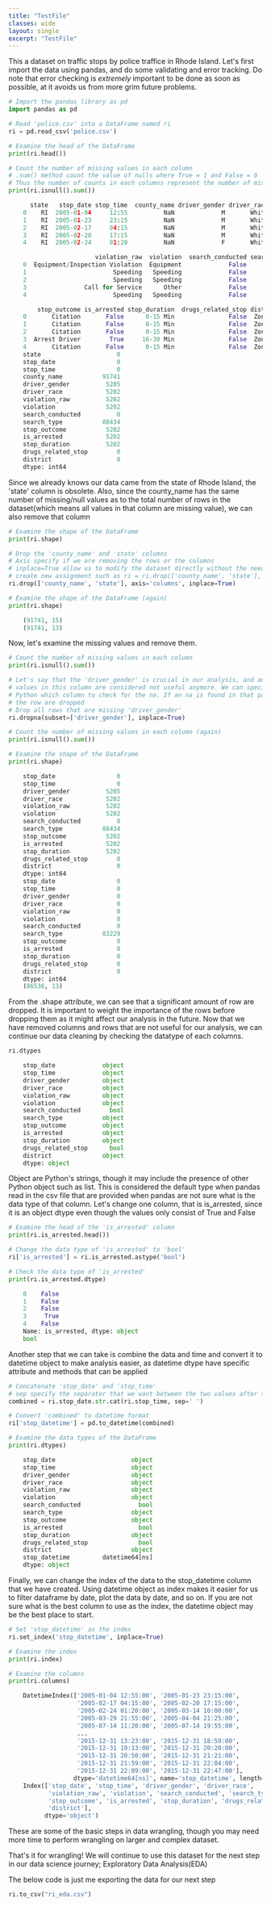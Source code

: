 ```yaml
---
title: "TestFile"
classes: wide
layout: single
excerpt: "TestFile"
---
```




This a dataset on traffic stops by police traffice in Rhode Island. Let's first import the data using pandas, and do some validating and error tracking. Do note that error checking is _extremely_ important to be done as soon as possible, at it avoids us from more grim future problems.


```python
# Import the pandas library as pd
import pandas as pd

# Read 'police.csv' into a DataFrame named ri
ri = pd.read_csv('police.csv')

# Examine the head of the DataFrame
print(ri.head())

# Count the number of missing values in each column
# .sum() method count the value of nulls where True = 1 and False = 0
# Thus the number of counts in each columns represent the number of missing values
print(ri.isnull().sum())
```
```python
      state   stop_date stop_time  county_name driver_gender driver_race  \
    0    RI  2005-01-04     12:55          NaN             M       White   
    1    RI  2005-01-23     23:15          NaN             M       White   
    2    RI  2005-02-17     04:15          NaN             M       White   
    3    RI  2005-02-20     17:15          NaN             M       White   
    4    RI  2005-02-24     01:20          NaN             F       White   

                        violation_raw  violation  search_conducted search_type  \
    0  Equipment/Inspection Violation  Equipment             False         NaN   
    1                        Speeding   Speeding             False         NaN   
    2                        Speeding   Speeding             False         NaN   
    3                Call for Service      Other             False         NaN   
    4                        Speeding   Speeding             False         NaN   

        stop_outcome is_arrested stop_duration  drugs_related_stop district  
    0       Citation       False      0-15 Min               False  Zone X4  
    1       Citation       False      0-15 Min               False  Zone K3  
    2       Citation       False      0-15 Min               False  Zone X4  
    3  Arrest Driver        True     16-30 Min               False  Zone X1  
    4       Citation       False      0-15 Min               False  Zone X3  
    state                     0
    stop_date                 0
    stop_time                 0
    county_name           91741
    driver_gender          5205
    driver_race            5202
    violation_raw          5202
    violation              5202
    search_conducted          0
    search_type           88434
    stop_outcome           5202
    is_arrested            5202
    stop_duration          5202
    drugs_related_stop        0
    district                  0
    dtype: int64
```

Since we already knows our data came from the state of Rhode Island, the 'state' column is obsolete. Also, since the county_name has the same number of missing/null values as to the total number of rows in the dataset(which means all values in that column are missing value), we can also remove that column


```python
# Examine the shape of the DataFrame
print(ri.shape)

# Drop the 'county_name' and 'state' columns
# Axis specify if we are removing the rows or the columns
# inplace=True allow us to modify the dataset directly without the need to 
# create new assignment such as ri = ri.drop(['county_name', 'state'], axis='columns')
ri.drop(['county_name', 'state'], axis='columns', inplace=True)

# Examine the shape of the DataFrame (again)
print(ri.shape)
```
```python
    (91741, 15)
    (91741, 13)
```

Now, let's examine the missing values and remove them.


```python
# Count the number of missing values in each column
print(ri.isnull().sum())

# Let's say that the 'driver_gender' is crucial in our analysis, and any rows that have missing
# values in this column are considered not useful anymore. We can specify using subset=[] to tell
# Python which column to check for the na. If an na is found in that particular column, then
# the row are dropped
# Drop all rows that are missing 'driver_gender'
ri.dropna(subset=['driver_gender'], inplace=True)

# Count the number of missing values in each column (again)
print(ri.isnull().sum())

# Examine the shape of the DataFrame
print(ri.shape)
```
```python
    stop_date                 0
    stop_time                 0
    driver_gender          5205
    driver_race            5202
    violation_raw          5202
    violation              5202
    search_conducted          0
    search_type           88434
    stop_outcome           5202
    is_arrested            5202
    stop_duration          5202
    drugs_related_stop        0
    district                  0
    dtype: int64
    stop_date                 0
    stop_time                 0
    driver_gender             0
    driver_race               0
    violation_raw             0
    violation                 0
    search_conducted          0
    search_type           83229
    stop_outcome              0
    is_arrested               0
    stop_duration             0
    drugs_related_stop        0
    district                  0
    dtype: int64
    (86536, 13)
```

From the .shape attribute, we can see that a significant amount of row are dropped. It is important
to weight the importance of the rows before dropping them as it might affect our analysis in the future. Now that we have removed columns and rows that are not useful for our analysis, we can continue our data cleaning by checking the datatype of each columns.


```python
ri.dtypes
```



```python
    stop_date             object
    stop_time             object
    driver_gender         object
    driver_race           object
    violation_raw         object
    violation             object
    search_conducted        bool
    search_type           object
    stop_outcome          object
    is_arrested           object
    stop_duration         object
    drugs_related_stop      bool
    district              object
    dtype: object
```


Object are Python's strings, though it may include the presence of other Python object such as list. This is considered the default type when pandas read in the csv file that are provided when pandas are not sure what is the data type of that column. Let's change one column, that is is_arrested, since it is an object dtype even though the values only consist of True and False


```python
# Examine the head of the 'is_arrested' column
print(ri.is_arrested.head())

# Change the data type of 'is_arrested' to 'bool'
ri['is_arrested'] = ri.is_arrested.astype('bool')

# Check the data type of 'is_arrested'
print(ri.is_arrested.dtype)
```
```python
    0    False
    1    False
    2    False
    3     True
    4    False
    Name: is_arrested, dtype: object
    bool
```

Another step that we can take is combine the data and time and convert it to datetime object to make analysis easier, as datetime dtype have specific attribute and methods that can be applied


```python
# Concatenate 'stop_date' and 'stop_time'
# sep specify the separator that we want between the two values after the are combined
combined = ri.stop_date.str.cat(ri.stop_time, sep=' ')

# Convert 'combined' to datetime format
ri['stop_datetime'] = pd.to_datetime(combined)

# Examine the data types of the DataFrame
print(ri.dtypes)
```
```python
    stop_date                     object
    stop_time                     object
    driver_gender                 object
    driver_race                   object
    violation_raw                 object
    violation                     object
    search_conducted                bool
    search_type                   object
    stop_outcome                  object
    is_arrested                     bool
    stop_duration                 object
    drugs_related_stop              bool
    district                      object
    stop_datetime         datetime64[ns]
    dtype: object
```

Finally, we can change the index of the data to the stop_datetime column that we have created. Using datetime object as index makes it easier for us to filter dataframe by date, plot the data by date, and so on. If you are not sure what is the best column to use as the index, the datetime object may be the best place to start.


```python
# Set 'stop_datetime' as the index
ri.set_index('stop_datetime', inplace=True)

# Examine the index
print(ri.index)

# Examine the columns
print(ri.columns)
```
```python
    DatetimeIndex(['2005-01-04 12:55:00', '2005-01-23 23:15:00',
                   '2005-02-17 04:15:00', '2005-02-20 17:15:00',
                   '2005-02-24 01:20:00', '2005-03-14 10:00:00',
                   '2005-03-29 21:55:00', '2005-04-04 21:25:00',
                   '2005-07-14 11:20:00', '2005-07-14 19:55:00',
                   ...
                   '2015-12-31 13:23:00', '2015-12-31 18:59:00',
                   '2015-12-31 19:13:00', '2015-12-31 20:20:00',
                   '2015-12-31 20:50:00', '2015-12-31 21:21:00',
                   '2015-12-31 21:59:00', '2015-12-31 22:04:00',
                   '2015-12-31 22:09:00', '2015-12-31 22:47:00'],
                  dtype='datetime64[ns]', name='stop_datetime', length=86536, freq=None)
    Index(['stop_date', 'stop_time', 'driver_gender', 'driver_race',
           'violation_raw', 'violation', 'search_conducted', 'search_type',
           'stop_outcome', 'is_arrested', 'stop_duration', 'drugs_related_stop',
           'district'],
          dtype='object')
```

These are some of the basic steps in data wrangling, though you may need more time to perform wrangling on larger and complex dataset.

That's it for wrangling! We will continue to use this dataset for the next step in our data science journey; Exploratory Data Analysis(EDA)

The below code is just me exporting the data for our next step


```python
ri.to_csv("ri_eda.csv")
```
